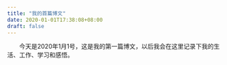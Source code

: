 ```yaml
---
title: "我的首篇博文"
date: 2020-01-01T17:38:08+08:00
draft: false
---
```

　　今天是2020年1月1号，这是我的第一篇博文，以后我会在这里记录下我的生活、工作、学习和感悟。